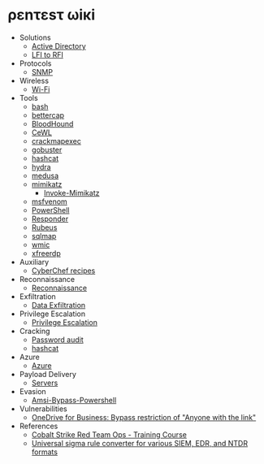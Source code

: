 # ρεnτεsτ ωiκi

- Solutions
  - [Active Directory](https://github.com/okazymyrov/piki/blob/master/ActiveDirectory.md)
  - [LFI to RFI](https://github.com/okazymyrov/piki/blob/master/LFI_2_RFI.md)
- Protocols
  - [SNMP](https://github.com/okazymyrov/piki/blob/master/SNMP.md)
- Wireless
  - [Wi-Fi](https://github.com/okazymyrov/piki/blob/master/Wi-Fi.md)
- Tools
  - [bash](https://github.com/okazymyrov/piki/blob/master/bash.md)
  - [bettercap](https://github.com/okazymyrov/piki/blob/master/bettercap.md)
  - [BloodHound](https://github.com/okazymyrov/piki/blob/master/BloodHound.md)
  - [CeWL](https://github.com/okazymyrov/piki/blob/master/cewl.md)
  - [crackmapexec](https://github.com/okazymyrov/piki/blob/master/crackmapexec.md)
  - [gobuster](https://github.com/okazymyrov/piki/blob/master/gobuster.md)
  - [hashcat](https://github.com/okazymyrov/piki/blob/master/hashcat.md)
  - [hydra](https://github.com/okazymyrov/piki/blob/master/hydra.md)
  - [medusa](https://github.com/okazymyrov/piki/blob/master/medusa.md)
  - [mimikatz](https://github.com/okazymyrov/piki/blob/master/mimikatz.md)
    - [Invoke-Mimikatz](https://github.com/okazymyrov/piki/blob/master/Invoke-Mimikatz.md)
  - [msfvenom](https://github.com/okazymyrov/piki/blob/master/msfvenom.md)
  - [PowerShell](https://github.com/okazymyrov/piki/blob/master/PowerShell.md)
  - [Responder](https://github.com/okazymyrov/piki/blob/master/responder.md)
  - [Rubeus](https://github.com/okazymyrov/piki/blob/master/Rubeus.md)
  - [sqlmap](https://github.com/okazymyrov/piki/blob/master/sqlmap.md)
  - [wmic](https://github.com/okazymyrov/piki/blob/master/wmic.md)
  - [xfreerdp](https://github.com/okazymyrov/piki/blob/master/xfreerdp.md)
- Auxiliary
  - [CyberChef recipes](https://github.com/okazymyrov/piki/blob/master/CyberChef.md)
- Reconnaissance
  - [Reconnaissance](https://github.com/okazymyrov/piki/blob/master/Reconnaissance.md)
- Exfiltration
  - [Data Exfiltration](https://github.com/okazymyrov/piki/blob/master/DataExfiltration.md)
- Privilege Escalation  
  - [Privilege Escalation](https://github.com/okazymyrov/piki/blob/master/PrivilegeEscalation.md)
- Cracking
  - [Password audit](https://github.com/okazymyrov/piki/blob/master/PasswordAudit.md)
  - [hashcat](https://github.com/okazymyrov/piki/blob/master/hashcat.md)
- Azure
  - [Azure](https://github.com/okazymyrov/piki/blob/master/Azure.md)
- Payload Delivery
  - [Servers](https://github.com/okazymyrov/piki/blob/master/servers.md)
- Evasion
  - [Amsi-Bypass-Powershell](https://github.com/S3cur3Th1sSh1t/Amsi-Bypass-Powershell#Patching-amsi.dll-AmsiScanBuffer-by-rasta-mouse)
- Vulnerabilities
  - [OneDrive for Business: Bypass restriction of "Anyone with the link"](https://github.com/okazymyrov/piki/blob/master/vulnerabilities.md#onedrive-for-business-bypass-anyone-with-the-link-restriction)
- References
  - [Cobalt Strike Red Team Ops - Training Course](https://www.youtube.com/playlist?list=PLcjpg2ik7YT6H5l9Jx-1ooRYpfvznAInJ)
  - [Universal sigma rule converter for various SIEM, EDR, and NTDR formats](https://uncoder.io/)
